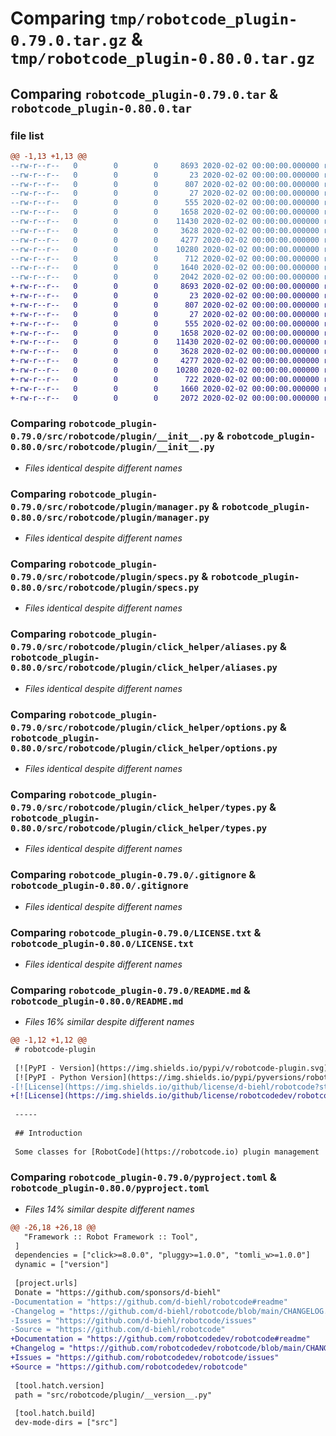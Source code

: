 # Comparing `tmp/robotcode_plugin-0.79.0.tar.gz` & `tmp/robotcode_plugin-0.80.0.tar.gz`

## Comparing `robotcode_plugin-0.79.0.tar` & `robotcode_plugin-0.80.0.tar`

### file list

```diff
@@ -1,13 +1,13 @@
--rw-r--r--   0        0        0     8693 2020-02-02 00:00:00.000000 robotcode_plugin-0.79.0/src/robotcode/plugin/__init__.py
--rw-r--r--   0        0        0       23 2020-02-02 00:00:00.000000 robotcode_plugin-0.79.0/src/robotcode/plugin/__version__.py
--rw-r--r--   0        0        0      807 2020-02-02 00:00:00.000000 robotcode_plugin-0.79.0/src/robotcode/plugin/manager.py
--rw-r--r--   0        0        0       27 2020-02-02 00:00:00.000000 robotcode_plugin-0.79.0/src/robotcode/plugin/py.typed
--rw-r--r--   0        0        0      555 2020-02-02 00:00:00.000000 robotcode_plugin-0.79.0/src/robotcode/plugin/specs.py
--rw-r--r--   0        0        0     1658 2020-02-02 00:00:00.000000 robotcode_plugin-0.79.0/src/robotcode/plugin/click_helper/aliases.py
--rw-r--r--   0        0        0    11430 2020-02-02 00:00:00.000000 robotcode_plugin-0.79.0/src/robotcode/plugin/click_helper/options.py
--rw-r--r--   0        0        0     3628 2020-02-02 00:00:00.000000 robotcode_plugin-0.79.0/src/robotcode/plugin/click_helper/types.py
--rw-r--r--   0        0        0     4277 2020-02-02 00:00:00.000000 robotcode_plugin-0.79.0/.gitignore
--rw-r--r--   0        0        0    10280 2020-02-02 00:00:00.000000 robotcode_plugin-0.79.0/LICENSE.txt
--rw-r--r--   0        0        0      712 2020-02-02 00:00:00.000000 robotcode_plugin-0.79.0/README.md
--rw-r--r--   0        0        0     1640 2020-02-02 00:00:00.000000 robotcode_plugin-0.79.0/pyproject.toml
--rw-r--r--   0        0        0     2042 2020-02-02 00:00:00.000000 robotcode_plugin-0.79.0/PKG-INFO
+-rw-r--r--   0        0        0     8693 2020-02-02 00:00:00.000000 robotcode_plugin-0.80.0/src/robotcode/plugin/__init__.py
+-rw-r--r--   0        0        0       23 2020-02-02 00:00:00.000000 robotcode_plugin-0.80.0/src/robotcode/plugin/__version__.py
+-rw-r--r--   0        0        0      807 2020-02-02 00:00:00.000000 robotcode_plugin-0.80.0/src/robotcode/plugin/manager.py
+-rw-r--r--   0        0        0       27 2020-02-02 00:00:00.000000 robotcode_plugin-0.80.0/src/robotcode/plugin/py.typed
+-rw-r--r--   0        0        0      555 2020-02-02 00:00:00.000000 robotcode_plugin-0.80.0/src/robotcode/plugin/specs.py
+-rw-r--r--   0        0        0     1658 2020-02-02 00:00:00.000000 robotcode_plugin-0.80.0/src/robotcode/plugin/click_helper/aliases.py
+-rw-r--r--   0        0        0    11430 2020-02-02 00:00:00.000000 robotcode_plugin-0.80.0/src/robotcode/plugin/click_helper/options.py
+-rw-r--r--   0        0        0     3628 2020-02-02 00:00:00.000000 robotcode_plugin-0.80.0/src/robotcode/plugin/click_helper/types.py
+-rw-r--r--   0        0        0     4277 2020-02-02 00:00:00.000000 robotcode_plugin-0.80.0/.gitignore
+-rw-r--r--   0        0        0    10280 2020-02-02 00:00:00.000000 robotcode_plugin-0.80.0/LICENSE.txt
+-rw-r--r--   0        0        0      722 2020-02-02 00:00:00.000000 robotcode_plugin-0.80.0/README.md
+-rw-r--r--   0        0        0     1660 2020-02-02 00:00:00.000000 robotcode_plugin-0.80.0/pyproject.toml
+-rw-r--r--   0        0        0     2072 2020-02-02 00:00:00.000000 robotcode_plugin-0.80.0/PKG-INFO
```

### Comparing `robotcode_plugin-0.79.0/src/robotcode/plugin/__init__.py` & `robotcode_plugin-0.80.0/src/robotcode/plugin/__init__.py`

 * *Files identical despite different names*

### Comparing `robotcode_plugin-0.79.0/src/robotcode/plugin/manager.py` & `robotcode_plugin-0.80.0/src/robotcode/plugin/manager.py`

 * *Files identical despite different names*

### Comparing `robotcode_plugin-0.79.0/src/robotcode/plugin/specs.py` & `robotcode_plugin-0.80.0/src/robotcode/plugin/specs.py`

 * *Files identical despite different names*

### Comparing `robotcode_plugin-0.79.0/src/robotcode/plugin/click_helper/aliases.py` & `robotcode_plugin-0.80.0/src/robotcode/plugin/click_helper/aliases.py`

 * *Files identical despite different names*

### Comparing `robotcode_plugin-0.79.0/src/robotcode/plugin/click_helper/options.py` & `robotcode_plugin-0.80.0/src/robotcode/plugin/click_helper/options.py`

 * *Files identical despite different names*

### Comparing `robotcode_plugin-0.79.0/src/robotcode/plugin/click_helper/types.py` & `robotcode_plugin-0.80.0/src/robotcode/plugin/click_helper/types.py`

 * *Files identical despite different names*

### Comparing `robotcode_plugin-0.79.0/.gitignore` & `robotcode_plugin-0.80.0/.gitignore`

 * *Files identical despite different names*

### Comparing `robotcode_plugin-0.79.0/LICENSE.txt` & `robotcode_plugin-0.80.0/LICENSE.txt`

 * *Files identical despite different names*

### Comparing `robotcode_plugin-0.79.0/README.md` & `robotcode_plugin-0.80.0/README.md`

 * *Files 16% similar despite different names*

```diff
@@ -1,12 +1,12 @@
 # robotcode-plugin
 
 [![PyPI - Version](https://img.shields.io/pypi/v/robotcode-plugin.svg)](https://pypi.org/project/robotcode-plugin)
 [![PyPI - Python Version](https://img.shields.io/pypi/pyversions/robotcode-plugin.svg)](https://pypi.org/project/robotcode-plugin)
-[![License](https://img.shields.io/github/license/d-biehl/robotcode?style=flat&logo=apache)](https://github.com/d-biehl/robotcode/blob/master/LICENSE.txt)
+[![License](https://img.shields.io/github/license/robotcodedev/robotcode?style=flat&logo=apache)](https://github.com/robotcodedev/robotcode/blob/master/LICENSE.txt)
 
 -----
 
 ## Introduction
 
 Some classes for [RobotCode](https://robotcode.io) plugin management
```

### Comparing `robotcode_plugin-0.79.0/pyproject.toml` & `robotcode_plugin-0.80.0/pyproject.toml`

 * *Files 14% similar despite different names*

```diff
@@ -26,18 +26,18 @@
   "Framework :: Robot Framework :: Tool",
 ]
 dependencies = ["click>=8.0.0", "pluggy>=1.0.0", "tomli_w>=1.0.0"]
 dynamic = ["version"]
 
 [project.urls]
 Donate = "https://github.com/sponsors/d-biehl"
-Documentation = "https://github.com/d-biehl/robotcode#readme"
-Changelog = "https://github.com/d-biehl/robotcode/blob/main/CHANGELOG.md"
-Issues = "https://github.com/d-biehl/robotcode/issues"
-Source = "https://github.com/d-biehl/robotcode"
+Documentation = "https://github.com/robotcodedev/robotcode#readme"
+Changelog = "https://github.com/robotcodedev/robotcode/blob/main/CHANGELOG.md"
+Issues = "https://github.com/robotcodedev/robotcode/issues"
+Source = "https://github.com/robotcodedev/robotcode"
 
 [tool.hatch.version]
 path = "src/robotcode/plugin/__version__.py"
 
 [tool.hatch.build]
 dev-mode-dirs = ["src"]
```

